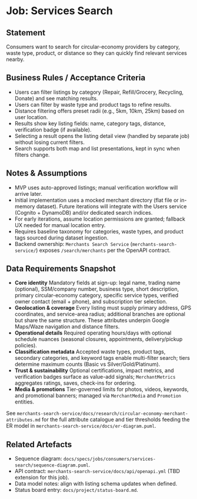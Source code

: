 # Job: Services Search

## Statement
Consumers want to search for circular-economy providers by category, waste type, product, or distance so they can quickly find relevant services nearby.

## Business Rules / Acceptance Criteria
- Users can filter listings by category (Repair, Refill/Grocery, Recycling, Donate) and see matching results.
- Users can filter by waste type and product tags to refine results.
- Distance filtering offers preset radii (e.g., 5km, 10km, 25km) based on user location.
- Results show key listing fields: name, category tags, distance, verification badge (if available).
- Selecting a result opens the listing detail view (handled by separate job) without losing current filters.
- Search supports both map and list presentations, kept in sync when filters change.

## Notes & Assumptions
- MVP uses auto-approved listings; manual verification workflow will arrive later.
- Initial implementation uses a mocked merchant directory (flat file or in-memory dataset). Future iterations will integrate with the Users service (Cognito + DynamoDB) and/or dedicated search indices.
- For early iterations, assume location permissions are granted; fallback UX needed for manual location entry.
- Requires baseline taxonomy for categories, waste types, and product tags sourced during dataset ingestion.
- Backend ownership: `Merchants Search Service` (`merchants-search-service/`) exposes `/search/merchants` per the OpenAPI contract.

## Data Requirements Snapshot
- **Core identity** Mandatory fields at sign-up: legal name, trading name (optional), SSM/company number, business type, short description, primary circular-economy category, specific service types, verified owner contact (email + phone), and subscription tier selection.
- **Geolocation & coverage** Every listing must supply primary address, GPS coordinates, and service-area radius; additional branches are optional but share the same structure. These attributes underpin Google Maps/Waze navigation and distance filters.
- **Operational details** Required operating hours/days with optional schedule nuances (seasonal closures, appointments, delivery/pickup policies).
- **Classification metadata** Accepted waste types, product tags, secondary categories, and keyword tags enable multi-filter search; tiers determine maximum counts (Basic vs Silver/Gold/Platinum).
- **Trust & sustainability** Optional certifications, impact metrics, and verification badges surface as value-add signals; `MerchantMetrics` aggregates ratings, saves, check-ins for ordering.
- **Media & promotions** Tier-governed limits for photos, videos, keywords, and promotional banners; managed via `MerchantMedia` and `Promotion` entities.

See `merchants-search-service/docs/research/circular-economy-merchant-attributes.md` for the full attribute catalogue and tier thresholds feeding the ER model in `merchants-search-service/docs/er-diagram.puml`.

## Related Artefacts
- Sequence diagram: `docs/specs/jobs/consumers/services-search/sequence-diagram.puml`.
- API contract: `merchants-search-service/docs/api/openapi.yml` (TBD extension for this job).
- Data model notes: align with listing schema updates when defined.
- Status board entry: `docs/project/status-board.md`.
